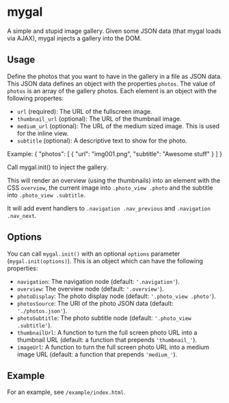 # mygal
A simple and stupid image gallery. Given some JSON data (that mygal
loads via AJAX), mygal injects a gallery into the DOM.

## Usage
Define the photos that you want to have in the gallery in a file as JSON data.
This JSON data defines an object with the properties `photos`. The value of
`photos` is an array of the gallery photos. Each element is an object with
the following propertes:
* `url` (required): The URL of the fullscreen image. 
* `thumbnail_url` (optional): The URL of the thumbnail image.
* `medium_url` (optional): The URL of the medium sized image.
  This is used for the inline view.
* `subtitle` (optional): A descriptive text to show for the photo.

Example:
    {
        "photos": [
            {
                "url": "img001.png",
                "subtitle": "Awesome stuff"
            }
        ]
    }

Call mygal.init() to inject the gallery.
    <script type="text/javascript">
      $(function() { mygal.init(); });
    </script>

This will render an overview (using the thumbnails) into an element with the
CSS `overview`, the current image into `.photo_view .photo` and the subtitle
into `.photo_view .subtitle`.

It will add event handlers to `.navigation .nav_previous` and
`.navigation .nav_next`.

## Options
You can call `mygal.init()` with an optional `options` parameter
(`mygal.init(options)`). This is an object which can have the following
properties:
* `navigation`: The navigation node (default: `'.navigation'`).
* `overview`: The overview node (default: `'.overview'`).
* `photoDisplay`: The photo display node (default: `'.photo_view .photo'`).
* `photosSource`: The URI of the photo JSON data (default: `'./photos.json'`).
* `photoSubtitle`: The photo subtitle node (default: `'.photo_view .subtitle'`).
* `thumbnailUrl`: A function to turn the full screen photo URL into a thumbnail
  URL (default: a function that prepends `'thumbnail_'`).
* `imageUrl`: A function to turn the full screen photo URL into a medium image
  URL (default: a function that prepends `'medium_'`).

## Example
For an example, see `/example/index.html`.
